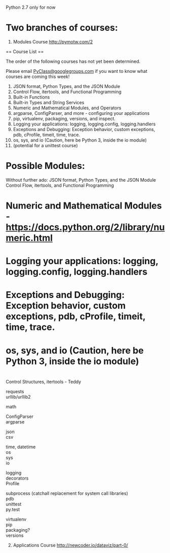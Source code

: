 
Python 2.7 only for now

Two branches of courses:
======
1. Modules Course
http://pymotw.com/2




== Course List ==

The order of the following courses has not yet been determined.  

Please email PyClass@googlegroups.com if you want to know what courses are coming this week!

1. JSON format, Python Types, and the JSON Module    
2. Control Flow, itertools, and Functional Programming    
3. Built-in Functions    
4. Built-in Types and String Services    
5. Numeric and Mathematical Modules, and Operators    
6. argparse, ConfigParser, and more - configuring your applications    
7. pip, virtualenv, packaging, versions, and inspect.    
8. Logging your applications: logging, logging.config, logging.handlers    
9. Exceptions and Debugging: Exception behavior, custom exceptions, pdb, cProfile, timeit, time, trace.    
10. os, sys, and io (Caution, here be Python 3, inside the io module)    
11. (potential for a unittest course)    




Possible Modules:
=====

Without further ado:
 JSON format, Python Types, and the JSON Module 
 Control Flow, itertools, and Functional Programming
# Numeric and Mathematical Modules - https://docs.python.org/2/library/numeric.html
# Logging your applications: logging, logging.config, logging.handlers
# Exceptions and Debugging: Exception behavior, custom exceptions, pdb, cProfile, timeit, time, trace.
# os, sys, and io (Caution, here be Python 3, inside the io module)
#


Control Structures, itertools - Teddy    
    
requests    
urllib/urllib2    
    
math    
    
ConfigParser    
argparse    
    
json    
csv    
    
time, datetime    
os    
sys    
io    
    
logging    
decorators    
Profile    
    
        
subprocess (catchall replacement for system call libraries)    
pdb    
unittest    
py.test    
    
virtualenv    
pip    
packaging?    
versions    


2. Applications Course
http://newcoder.io/dataviz/part-0/
